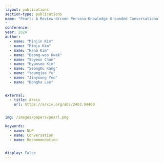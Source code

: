 ```yaml
---
layout: publications
section-type: publications
name: "Pearl: A Review-driven Persona-Knowledge Grounded Conversational Recommendation Dataset
"
conference: 
year: 2024
author:
  - name: "Minjin Kim"
  - name: "Minju Kim"
  - name: "Hana Kim"
  - name: "Beong-woo Kwak"
  - name: "Soyeon Chun"
  - name: "Hyunseo Kim"
  - name: "SeongKu Kang"
  - name: "Youngjae Yu"
  - name: "Jinyoung Yeo"
  - name: "Dongha Lee"


external:
  - title: Arxiv
    url: https://arxiv.org/abs/2403.04460


img: /images/papers/pearl.png

keywords:
  - name: NLP
  - name: Conversation
  - name: Recommendation


display: False
---
```

